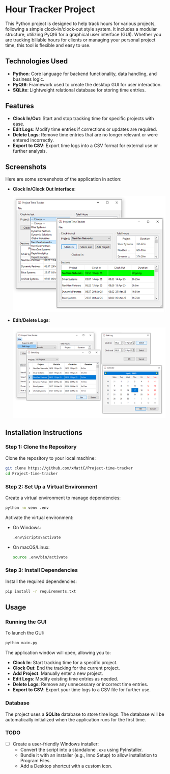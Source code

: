 
# Hour Tracker Project

This Python project is designed to help track hours for various projects, following a simple clock-in/clock-out style system. It includes a modular structure, utilizing PyQt6 for a graphical user interface (GUI). Whether you are tracking billable hours for clients or managing your personal project time, this tool is flexible and easy to use.

## Technologies Used

- **Python**: Core language for backend functionality, data handling, and business logic.
- **PyQt6**: Framework used to create the desktop GUI for user interaction.
- **SQLite**: Lightweight relational database for storing time entries.


## Features

- **Clock In/Out**: Start and stop tracking time for specific projects with ease.
- **Edit Logs**: Modify time entries if corrections or updates are required.
- **Delete Logs**: Remove time entries that are no longer relevant or were entered incorrectly.
- **Export to CSV**: Export time logs into a CSV format for external use or further analysis.

## Screenshots

Here are some screenshots of the application in action:

- **Clock In/Clock Out Interface**:

  ![Clock In/Out](gui/images/clock-in-out.png)

- **Edit/Delete Logs**:

  ![Edit/Delete Logs](gui/images/edit-delete.png)


## Installation Instructions

### Step 1: Clone the Repository

Clone the repository to your local machine:

```bash
git clone https://github.com/xMattC/Project-time-tracker
cd Project-time-tracker
```

### Step 2: Set Up a Virtual Environment

Create a virtual environment to manage dependencies:

```bash
python -m venv .env
```

Activate the virtual environment:

- On Windows:
  ```bash
  .env\Scripts\activate
  ```
- On macOS/Linux:
  ```bash
  source .env/bin/activate
  ```

### Step 3: Install Dependencies

Install the required dependencies:

```bash
pip install -r requirements.txt
```

## Usage

### Running the GUI

To launch the GUI:

```bash
python main.py
```

The application window will open, allowing you to:
   - **Clock In**: Start tracking time for a specific project.
   - **Clock Out**: End the tracking for the current project.
   - **Add Project**: Manually enter a new project.
   - **Edit Logs**: Modify existing time entries as needed.
   - **Delete Logs**: Remove any unnecessary or incorrect time entries.
   - **Export to CSV**: Export your time logs to a CSV file for further use.

### Database

The project uses a **SQLite** database to store time logs. The database will be automatically initialized when the application runs for the first time.

### TODO

- [ ] Create a user-friendly Windows installer:
    - Convert the script into a standalone `.exe` using PyInstaller.
    - Bundle it with an installer (e.g., Inno Setup) to allow installation to Program Files.
    - Add a Desktop shortcut with a custom icon.
